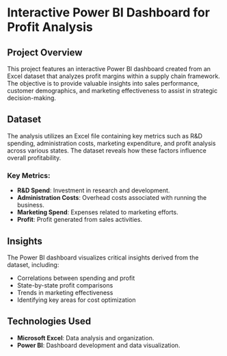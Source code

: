 # Interactive Power BI Dashboard for Profit Analysis

## Project Overview
This project features an interactive Power BI dashboard created from an Excel dataset that analyzes profit margins within a supply chain framework. The objective is to provide valuable insights into sales performance, customer demographics, and marketing effectiveness to assist in strategic decision-making.

## Dataset
The analysis utilizes an Excel file containing key metrics such as R&D spending, administration costs, marketing expenditure, and profit analysis across various states. The dataset reveals how these factors influence overall profitability.

### Key Metrics:
- **R&D Spend**: Investment in research and development.
- **Administration Costs**: Overhead costs associated with running the business.
- **Marketing Spend**: Expenses related to marketing efforts.
- **Profit**: Profit generated from sales activities.

## Insights
The Power BI dashboard visualizes critical insights derived from the dataset, including:
- Correlations between spending and profit
- State-by-state profit comparisons
- Trends in marketing effectiveness
- Identifying key areas for cost optimization

## Technologies Used
- **Microsoft Excel**: Data analysis and organization.
- **Power BI**: Dashboard development and data visualization.
